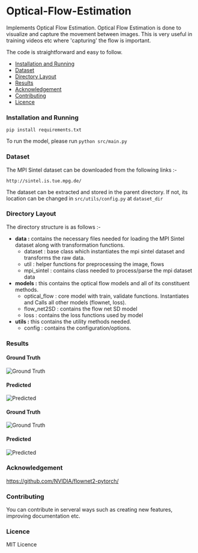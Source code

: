 # Optical-Flow-Estimation

Implements Optical Flow Estimation.
Optical Flow Estimation is done to visualize and capture the movement between images.
This is very useful in training videos etc where 'capturing' the flow is important.

The code is straightforward and easy to follow.

<ul>
<li><a href="https://github.com/Sai-Venky/Optical-Flow-Estimation#installation-and-running">Installation and Running</a></li>
<li><a href="https://github.com/Sai-Venky/Optical-Flow-Estimation#dataset">Dataset</a></li>
<li><a href="https://github.com/Sai-Venky/Optical-Flow-Estimation#directory-layout">Directory Layout</a></li>
<li><a href="https://github.com/Sai-Venky/Optical-Flow-Estimation#results">Results</a></li>
<li><a href="https://github.com/Sai-Venky/Optical-Flow-Estimation#acknowledgement">Acknowledgement</a></li>
<li><a href="https://github.com/Sai-Venky/Optical-Flow-Estimation#contributing">Contributing</a></li>
<li><a href="https://github.com/Sai-Venky/Optical-Flow-Estimation#licence">Licence</a></li>
</ul>

### Installation and Running

```pip install requirements.txt```

To run the model, please run 
```python src/main.py```


### Dataset

The MPI Sintel dataset can be downloaded from the following links :-

`http://sintel.is.tue.mpg.de/`

The dataset can be extracted and stored in the parent directory. If not, its location can be changed in `src/utils/config.py` at `dataset_dir`

### Directory Layout

The directory structure is as follows :-

* **data :** contains the necessary files needed for loading the MPI Sintel dataset along with transformation functions.
  * dataset : base class which instantiates the mpi sintel dataset and transforms the raw data.
  * util : helper functions for preprocessing the image, flows
  * mpi_sintel : contains class needed to process/parse the mpi dataset data
* **models :** this contains the optical flow models and all of its constituent methods.
    * optical_flow : core model with train, validate functions. Instantiates and Calls all other models (flownet, loss).
    * flow_net2SD : contains the flow net SD model
    * loss : contains the loss functions used by model
* **utils :** this contains the utility methods needed.
    * config : contains the configuration/options.

 ### Results

#### Ground Truth
![Ground Truth ](https://github.com/Sai-Venky/Optical-Flow-Estimation/blob/master/imgs/gt1.png)

#### Predicted
![Predicted ](https://github.com/Sai-Venky/Optical-Flow-Estimation/blob/master/imgs/pred1.png)

#### Ground Truth
![Ground Truth ](https://github.com/Sai-Venky/Optical-Flow-Estimation/blob/master/imgs/gt2.png)

#### Predicted
![Predicted ](https://github.com/Sai-Venky/Optical-Flow-Estimation/blob/master/imgs/pred2.png)

 ### Acknowledgement

 https://github.com/NVIDIA/flownet2-pytorch/

 ### Contributing

 You can contribute in serveral ways such as creating new features, improving documentation etc.

 ### Licence

 MIT Licence
